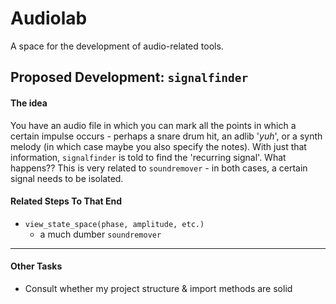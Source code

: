 # Audiolab
A space for the development of audio-related tools.

## Proposed Development: `signalfinder`
#### The idea
You have an audio file in which you can mark all the points in which a
certain impulse occurs - perhaps a snare drum hit, an adlib '*yuh*',
or a synth melody (in which case maybe you also specify the notes).
With just that information, `signalfinder` is told to find the 'recurring
signal'. What happens?? This is very related to
`soundremover` - in both cases, a certain signal needs to be isolated.

#### Related Steps To That End
- `view_state_space(phase, amplitude, etc.)`
    - a much dumber `soundremover`

---

#### Other Tasks
- Consult whether my project structure & import methods are solid
